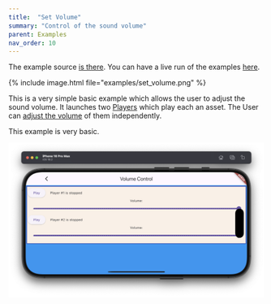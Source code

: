 ```yaml
---
title:  "Set Volume"
summary: "Control of the sound volume"
parent: Examples
nav_order: 10
---
```

The example source [is there](https://github.com/canardoux/flutter_sound/blob/master/example/lib/volume_control/volume_control.dart). You can have a live run of the examples [here](/live/index.html).

{% include image.html file="examples/set_volume.png" %}

This is a very simple basic example which allows the user to adjust the sound volume.
It launches two [Players](/api/player/FlutterSoundPlayer-class.html) which play each an asset. The User can [adjust the volume](/api/player/FlutterSoundPlayer/setVolume.html) of them independently.

This example is very basic.

![screen shot](ScreenShots/VolumeControl.png)
